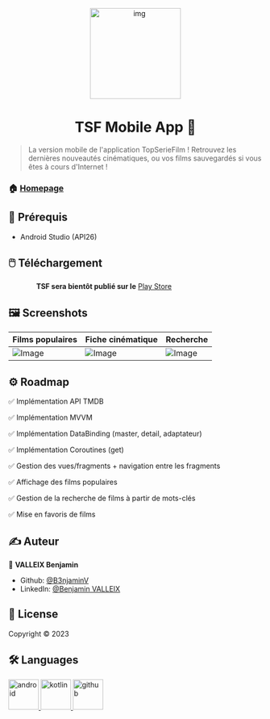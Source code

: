 <p align="center">
<img alt="img" src="https://zupimages.net/up/23/05/gbzs.png" height="180px" />
</p>
<h1 align="center"> TSF Mobile App 👋</h1>
<p>

> La version mobile de l'application TopSerieFilm ! Retrouvez les dernières nouveautés cinématiques, ou vos films sauvegardés si vous êtes à cours d'Internet !

### 🏠 [Homepage](https://github.com/B3njaminV/kotlin-tsf-app)


## 📍 Prérequis

- Android Studio (API26)

## 🖱️ Téléchargement

&nbsp;&nbsp;&nbsp;&nbsp;&nbsp;&nbsp;&nbsp;&nbsp;&nbsp;&nbsp;&nbsp;&nbsp;&nbsp;&nbsp;**TSF sera bientôt publié sur le** [Play Store](https://play.google.com/store)

## 🖼️ Screenshots

| Films populaires  | Fiche cinématique | Recherche |
|---------------- | --------------| -------------- |
| ![Image](https://zupimages.net/up/23/06/qckd.jpg) | ![Image](https://zupimages.net/up/23/06/1mxx.jpg) | ![Image](https://zupimages.net/up/23/06/o33u.jpg) |

## ⚙️ Roadmap

:white_check_mark: Implémentation API TMDB

:white_check_mark: Implémentation MVVM

:white_check_mark: Implémentation DataBinding (master, detail, adaptateur)

:white_check_mark: Implémentation Coroutines (get)

:white_check_mark: Gestion des vues/fragments + navigation entre les fragments

:white_check_mark: Affichage des films populaires

:white_check_mark: Gestion de la recherche de films à partir de mots-clés

:white_check_mark: Mise en favoris de films


## ✍️ Auteur

👤 **VALLEIX Benjamin**

* Github: [@B3njaminV](https://github.com/B3njaminV)
* LinkedIn: [@Benjamin VALLEIX](https://www.linkedin.com/in/benjamin-valleix-27115719a)


## 📝 License

Copyright © 2023


## 🛠  Languages

<p>
    <a href="https://developer.android.com/studio" target="_blank">
        <img src="https://www.vectorlogo.zone/logos/android/android-icon.svg" alt="android" width="60" height="60"/>
    </a>
    <a href="https://kotlinlang.org/" target="_blank">
        <img src="https://www.vectorlogo.zone/logos/kotlinlang/kotlinlang-icon.svg" alt="kotlin" width="60" height="60"/>
    </a>
	<a href="https://github.com/" target="_blank">
        <img src="https://www.vectorlogo.zone/logos/github/github-icon.svg" alt="github" width="60" height="60"/>
    </a>
</p>